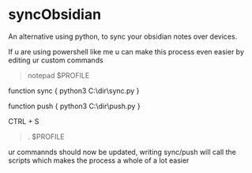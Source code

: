 # syncObsidian
An alternative using python, to sync your obsidian notes over devices.

If u are using powershell like me u can make this process even easier by editing ur custom commands

> notepad $PROFILE

function sync {
    python3 C:\dir\sync.py
}

function push {
    python3 C:\dir\push.py
}

CTRL + S
> . $PROFILE

ur commannds should now be updated, writing sync/push will call the scripts which makes the process a whole of a lot easier
